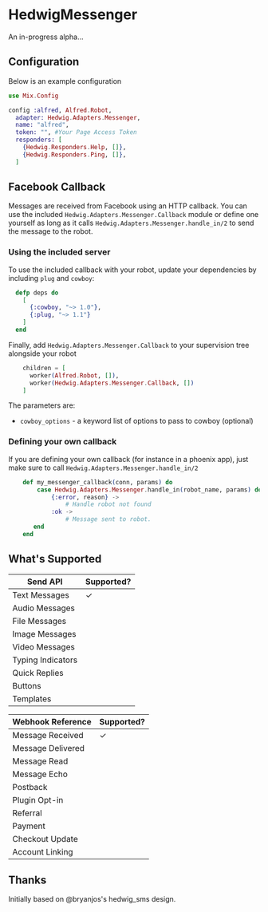 # HedwigMessenger

An in-progress alpha...

## Configuration

Below is an example configuration

```elixir
use Mix.Config

config :alfred, Alfred.Robot,
  adapter: Hedwig.Adapters.Messenger,
  name: "alfred",
  token: "", #Your Page Access Token
  responders: [
    {Hedwig.Responders.Help, []},
    {Hedwig.Responders.Ping, []},
  ]
```

## Facebook Callback
Messages are received from Facebook using an HTTP callback. You can use the included `Hedwig.Adapters.Messenger.Callback` module or define one yourself
as long as it calls `Hedwig.Adapters.Messenger.handle_in/2` to send the message to the robot.

### Using the included server

To use the included callback with your robot, update your dependencies by including `plug` and `cowboy`:

```elixir
  defp deps do
    [
      {:cowboy, "~> 1.0"},
      {:plug, "~> 1.1"}
    ]
  end
```

Finally, add `Hedwig.Adapters.Messenger.Callback` to your supervision tree alongside your robot

```elixir
    children = [
      worker(Alfred.Robot, []),
      worker(Hedwig.Adapters.Messenger.Callback, [])
    ]
```

The parameters are:
* `cowboy_options` - a keyword list of options to pass to cowboy (optional)

### Defining your own callback

If you are defining your own callback (for instance in a phoenix app), just make sure to call `Hedwig.Adapters.Messenger.handle_in/2`

```elixir
    def my_messenger_callback(conn, params) do
        case Hedwig.Adapters.Messenger.handle_in(robot_name, params) do
            {:error, reason} ->
                # Handle robot not found
            :ok ->
                # Message sent to robot.
       end
    end
```

## What's Supported

| Send API  | Supported?  |
|---|---|
|Text Messages   | ✓  |
|Audio Messages   |   |    
|File Messages   |   |
|Image Messages   |   |
|Video Messages   |   |
|Typing Indicators   |   |
|Quick Replies   |   |
|Buttons   |   |
|Templates   |   |    |

|  Webhook Reference   | Supported?    |
| --- | --- |
| Message Received    |  ✓ |
| Message Delivered    |    |
| Message Read    |    |
| Message Echo    |    |
| Postback    |    |
| Plugin Opt-in    |    |
| Referral    |    |
| Payment    |    |
| Checkout Update    |    |
| Account Linking    |    |   |

## Thanks

Initially based on @bryanjos's hedwig_sms design.
